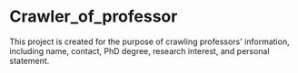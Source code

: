 # Crawler_of_professor
This project is created for the purpose of crawling professors' information, including name, contact, PhD degree, research interest, and personal statement. 
